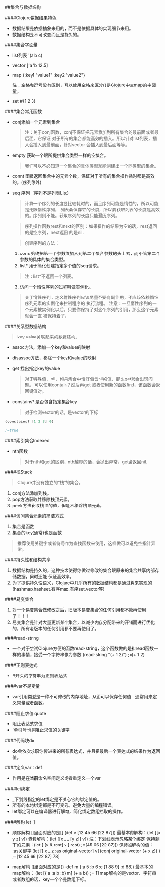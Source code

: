##集合与数据结构

####Clojure数据结果特色

- 数据结果是依据抽象来用的，而不是依据具体的实现细节来用。
- 数据结构是不可改变而且是持久的。

####集合字面量
- list列表      '(a b c)
- vector      ['a 'b 12.5]
- map  {:key1 "value1" :key2 "value2"}   

  注：空格和逗号没有区别，可以使用空格来区分{}是Clojure中空map的字面量。

- set   #{1 2 3}

####集合常用函数
- conj添加一个元素到集合

  >注：关于conj函数，conj不保证把元素添加到所有集合的最前面或者最后面，它保证
  > 对于所有的集合都能高效的插入。所以针对list列表，插入会插入到最前面，针对vector
  > 会插入到最后面等等。

- empty 获取一个跟所提供集合类型一样的空集合。

  >我们可以不必知道一个集合的具体类型就能创建出一个同类型的集合。

- connt 函数返回集合中的元素个数，保证对于所有的集合操作耗时都是高效的。(序列除外)

- seq 序列（序列不是列表List）

  >计算一个序列的长度是比较耗时的，而且序列可能是惰性的，所以可能是无限惰性序列。
  >列表会保存它的长度，所以要获取列表的长度是高效的。序列则不能。获取序列的长度只能遍历序列。

  >序列操作函数rest和next的区别：如果操作的结果为空的话，rest返回的是空序列，next返回
  > 的是nil.

  >创建序列的方法：

  1. cons 始终把第一个参数值加入到第二个集合参数的头上去，而不管第二个参数的具体的集合类型。
  2. list* 用于简化创建指定多个值的seq请求。

  >注：list*不返回一个列表。

  3. 访问一个惰性序列的过程叫做实例化。

  >关于惰性序列：定义惰性序列应该尽量不要有副作用，不应该依赖惰性序列元素的实例化来控制程序的
  > 执行流程。
  > 注意：一旦惰性序列的一个元素被实例化以后，只要你保持了对这个序列的引用，那么这个元素就会一直
  > 被保持着了。

####关系型数据结构

>key value关联起来的数据结构。


- assoc方法，添加一个key和value的映射
- disassoc方法，移除一个key和value的映射
- get 找出指定key的value
  >对于特殊值，nil，如果集合中恰好包含nil的值，那么get就会出现问题。
  >可以使用contain？然后再get
  > 或者使用新的函数find，该函数会返回键值对。

- constains? 是否包含指定集合key
  >对于检测vector的话，是vector的下标


~~~Clojure
(constains? [1 2 3] 0)

;=true
~~~


####索引集合Indexed

- nth函数

  >对于nth和get的区别，nth越界的话，会抛出异常，get会返回nil.

####栈Stack

  >Clojure并没有独立的“栈”的集合。

  1. conj方法添加到栈。
  2. pop方法获取并移除栈顶元素。
  3. peek方法获取栈顶的值，但是不移除栈顶元素。

####访问集合元素的简洁方式

  1. 集合是函数
  2. 集合的key(通常)也是函数

  >推荐使用关键字或者符号作为查找函数来使用，这样做可以避免空指针异常。

####持久性和结构共享

  1. 数据结构是持久的，这种技术使得你做过修改的集合跟原来的集合共享内部存储数据，同时还能
  保证高效率。
  2. 为了提供持久性语义，Clojure中几乎所有的数据结构都是通过树来实现的(hashmap,hashset,有序map,有序set,vector等)

####易变集合

  1. 对一个易变集合做修改之后，旧版本易变集合的任何引用都不能再使用了！！！
  2. 易变集合是针对大量更新某个集合，以减少内存分配带来的开销而进行优化的，所有老版本的任何引用都不要再使用了。


####read-string
- 一个对于尝试Clojure方便的函数read-string，这个函数做的是和read函数一样的事情，接受一个字符串作为参数
    (read-string "(+ 1 2)")
    ;=(+ 1 2)

####正则表达式
- \#开头的字符串为正则表达式


####var不是变量
- var引用类型是一种不可修改的内存地址，从而可以保存任何值，通常用来定义常量或者函数。

####阻止求值 quote
- 阻止表达式求值
- '单引号也是阻止求值的关键字

####代码块do
- do会依次求职你传进来的所有表达式，并且把最后一个表达式的结果作为返回值。

####定义var：def
- 作用是在**当前**命名空间定义或者重定义一个var

####let绑定
- \_下划线指定的let绑定是不关心它的绑定值的。
- 所有的本地绑定都是不可变的。避免大量的编程错误。
- let绑定可以在编译器进行解构，简化绑定数组抽取的操作。

####解构   let []
- 顺序解构    []里面对应的是[]
    (def v [12 45 66 [22 87]])
    最基本的解构：(let [[x y z] v])
    嵌套解构：(let [[x _ _ [y z]] v])    注：下划线表示忽略某个绑定
    保持剩下的元素：(let [ [x & rest] v ] rest)    ;=(45 66 [22 87]])
    保持被解构的值： :as关键字  (let \[[ x _ z :as original-vector] v]  (conj original-vector (+ x z)) ) ;=[12 45 66 [22 87] 78]

- map解构  []里面对应的是{}
    (def m {:a 5 :b 6 :c [1 88 9] :d 88})
    最基本的map解构： (let \[{ a :a b :b} m] (+ a b))  ;= 11
    map解构的是vector、字符串或者数组的话，key一个个是数组下标。
